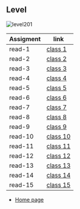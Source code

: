 

## Level 

![level201](https://upload.wikimedia.org/wikipedia/commons/thumb/6/63/Bundesstra%C3%9Fe_201_number.svg/1200px-Bundesstra%C3%9Fe_201_number.svg.png)


| Assigment        | link                              |
| -----------------| ----------------------------------|
| read-1           | [class 1](level-201/read-1.md)    |
| read-2           | [class 2](level-201/read-2.md)    | 
| read-3           | [class 3](level-201/read-3.md)    |
| read-4           | [class 4](level-201/read-4.md)    |
| read-5           | [class 5](level-201/read-5.md)    |
| read-6           | [class 6](level-201/read-6.md)    |
| read-7           | [class 7](level-201/read-7.md)    |
| read-8           | [class 8](level-201/read-8.md)    | 
| read-9           | [class 9](level-201/read-9.md)    |
| read-10          | [class 10](level-201/read-10.md)  |
| read-11          | [class 11](level-201/read-11.md)  |
| read-12          | [class 12](level-201/read-12.md)  |
| read-13          | [class 13](level-201/read-13.md)  |
| read-14          | [class 14](level-201/read-14.md)  |
| read-15          | [class 15](level-201/read-15.md)  |


- [Home page](README.md)